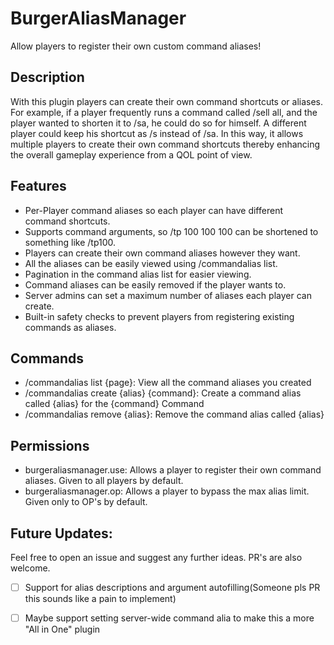 # BurgerAliasManager
 Allow players to register their own custom command aliases!

## Description
With this plugin players can create their own command shortcuts or aliases.
For example, if a player frequently runs a command called /sell all, and the
player wanted to shorten it to /sa, he could do so for himself. A different player
could keep his shortcut as /s instead of /sa. In this way, it allows multiple
players to create their own command shortcuts thereby enhancing the overall
gameplay experience from a QOL point of view.

## Features
- Per-Player command aliases so each player can have different command shortcuts.
- Supports command arguments, so /tp 100 100 100 can be shortened to something like /tp100.
- Players can create their own command aliases however they want.
- All the aliases can be easily viewed using /commandalias list.
- Pagination in the command alias list for easier viewing.
- Command aliases can be easily removed if the player wants to.
- Server admins can set a maximum number of aliases each player can create.
- Built-in safety checks to prevent players from registering existing commands as aliases.

## Commands
- /commandalias list {page}: View all the command aliases you created
- /commandalias create {alias} {command}: Create a command alias called {alias} for the {command} Command
- /commandalias remove {alias}: Remove the command alias called {alias}

## Permissions
- burgeraliasmanager.use: Allows a player to register their own command aliases. Given to all players by default.
- burgeraliasmanager.op: Allows a player to bypass the max alias limit. Given only to OP's by default.

## Future Updates:
Feel free to open an issue and suggest any further ideas. PR's are also welcome.
- [ ] Support for alias descriptions and argument autofilling(Someone pls PR this sounds like a pain to implement)  
- [ ] Maybe support setting server-wide command alia to make this a more "All in One" plugin   

